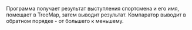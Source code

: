 Программа получает результат выступления спортсмена и его имя, помещает в TreeMap, затем выводит результат. Компаратор  выводит в обратном порядке - от большего к меньшему.

